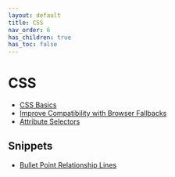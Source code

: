 ```yaml
---
layout: default
title: CSS
nav_order: 6
has_children: true
has_toc: false
---
```


# CSS
- [CSS Basics](../css/css-basics)
- [Improve Compatibility with Browser Fallbacks](../css/browser-fallbacks)
- [Attribute Selectors](../css/attribute-selectors)

## Snippets
- [Bullet Point Relationship Lines](../css/bullet-point-relationship-lines)
